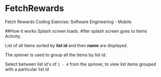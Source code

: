# FetchRewards
Fetch Rewards Coding Exercise: Software Engineering - Mobile

##How it works
Splash screen loads. After splash screen goes to items Activity.

List of all items sorted by **list id** and then **name** are displayed.

The spinner is used to group all the items by list id.

Select between list id's of ```1 - 4``` from the spinner, to view list items grouped with a particular list id
